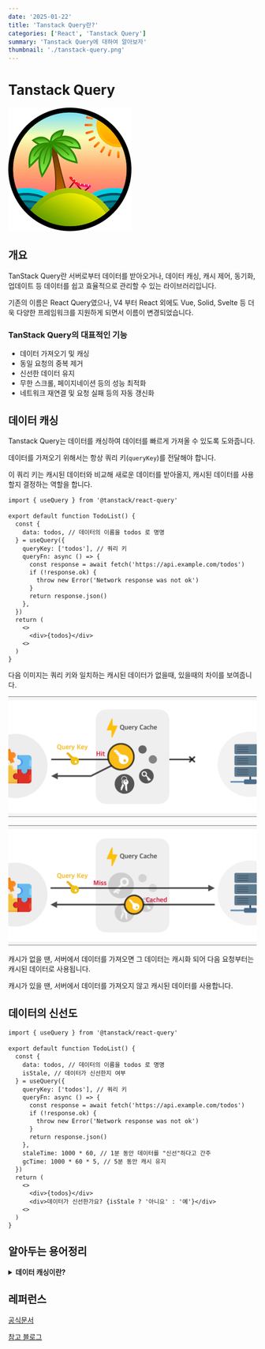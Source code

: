 ```yaml
---
date: '2025-01-22'
title: 'Tanstack Query란?'
categories: ['React', 'Tanstack Query']
summary: 'Tanstack Query에 대하여 알아보자'
thumbnail: './tanstack-query.png'
---
```


# Tanstack Query

![Tanstack Logo](./tanstack-logo.png 'Tansteck Query Logo')

## 개요

TanStack Query란 서버로부터 데이터를 받아오거나, 데이터 캐싱, 캐시 제어, 동기화, 업데이트 등 데이터를 쉽고 효율적으로 관리할 수 있는 라이브러리입니다.

기존의 이름은 React Query였으나, V4 부터 React 외에도 Vue, Solid, Svelte 등 더욱 다양한 프레임워크를 지원하게 되면서 이름이 변경되었습니다.

### TanStack Query의 대표적인 기능

- 데이터 가져오기 및 캐싱
- 동일 요청의 중복 제거
- 신선한 데이터 유지
- 무한 스크롤, 페이지네이션 등의 성능 최적화
- 네트워크 재연결 및 요청 실패 등의 자동 갱신화

## 데이터 캐싱

Tanstack Query는 데이터를 캐싱하여 데이터를 빠르게 가져올 수 있도록 도와줍니다.

데이터를 가져오기 위해서는 항상 쿼리 키(`queryKey`)를 전달해야 합니다.

이 쿼리 키는 캐시된 데이터와 비교해 새로운 데이터를 받아올지, 캐시된 데이터를 사용할지 결정하는 역할을 합니다.

```tsx
import { useQuery } from '@tanstack/react-query'

export default function TodoList() {
  const {
    data: todos, // 데이터의 이름을 todos 로 명명
  } = useQuery({
    queryKey: ['todos'], // 쿼리 키
    queryFn: async () => {
      const response = await fetch('https://api.example.com/todos')
      if (!response.ok) {
        throw new Error('Network response was not ok')
      }
      return response.json()
    },
  })
  return (
    <>
      <div>{todos}</div>
    <>
  )
}
```

다음 이미지는 쿼리 키와 일치하는 캐시된 데이터가 없을때, 있을때의 차이를 보여줍니다.

![캐시 데이터가 없을때](cache-miss.png)

![캐시 데이터가 있을때](cache-hit.png)

캐시가 없을 땐, 서버에서 데이터를 가져오면 그 데이터는 캐시화 되어 다음 요청부터는 캐시된 데이터로 사용됩니다.

캐시가 있을 땐, 서버에서 데이터를 가져오지 않고 캐시된 데이터를 사용합니다.

## 데이터의 신선도

```tsx
import { useQuery } from '@tanstack/react-query'

export default function TodoList() {
  const {
    data: todos, // 데이터의 이름을 todos 로 명명
    isStale, // 데이터가 신선한지 여부
  } = useQuery({
    queryKey: ['todos'], // 쿼리 키
    queryFn: async () => {
      const response = await fetch('https://api.example.com/todos')
      if (!response.ok) {
        throw new Error('Network response was not ok')
      }
      return response.json()
    },
    staleTime: 1000 * 60, // 1분 동안 데이터를 "신선"하다고 간주
    gcTime: 1000 * 60 * 5, // 5분 동안 캐시 유지
  })
  return (
    <>
      <div>{todos}</div>
      <div>데이터가 신선한가요? {isStale ? '아니요' : '예'}</div>
    <>
  )
}
```

## 알아두는 용어정리

<details>
<summary><strong>데이터 캐싱이란?</strong></summary>

데이터 캐싱은 자주 사용되는 데이터를 메모리나 저장소에 임시로 저장해두고 재사용하는 기술입니다.

#### 주요 목적

1. **성능 최적화**: 서버 요청 없이 저장된 데이터를 즉시 사용
2. **네트워크 부하 감소**: 중복 요청을 방지하여 서버 부하와 네트워크 트래픽 감소
3. **사용자 경험 향상**: 데이터를 더 빠르게 제공하여 앱의 응답성 개선

#### 실제 예시

- 게시글 목록을 한 번 불러온 후 캐싱하여, 다른 페이지 갔다가 돌아올 때 즉시 표시
- 사용자 프로필 정보를 캐싱하여 여러 컴포넌트에서 재사용
- API 응답 데이터를 캐싱하여 동일한 요청에 대해 서버 호출 최소화

#### 고려사항

- 캐시된 데이터의 유효 기간 (staleTime) 설정
- 캐시 데이터의 최신성 관리
- 메모리 사용량 관리 (캐시 크기 제한)

</details>

## 레퍼런스

[공식문서](https://tanstack.com/query/latest)

[참고 블로그](https://www.heropy.dev/p/HZaKIE)
